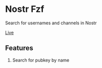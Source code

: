 # Nostr Fzf
Search for usernames and channels  in Nostr

[Live](https://nostr-fzf.netlify.app/)

## Features
1. Search for pubkey by name
